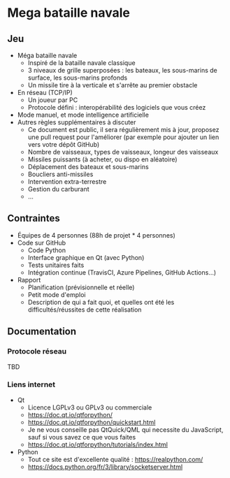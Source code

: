 # Mega bataille navale

## Jeu

* Méga bataille navale
  * Inspiré de la bataille navale classique
  * 3 niveaux de grille superposées : les bateaux, les sous-marins de surface, les sous-marins profonds
  * Un missile tire à la verticale et s'arrête au premier obstacle
* En réseau (TCP/IP)
  * Un joueur par PC
  * Protocole défini : interopérabilité des logiciels que vous créez
* Mode manuel, et mode intelligence artificielle
* Autres règles supplémentaires à discuter
  * Ce document est public, il sera régulièrement mis à jour, proposez une pull request pour l'améliorer (par exemple pour ajouter un lien vers votre dépôt GitHub)
  * Nombre de vaisseaux, types de vaisseaux, longeur des vaisseaux
  * Missiles puissants (à acheter, ou dispo en aléatoire)
  * Déplacement des bateaux et sous-marins
  * Boucliers anti-missiles
  * Intervention extra-terrestre
  * Gestion du carburant
  * …

## Contraintes

* Équipes de 4 personnes (88h de projet * 4 personnes)
* Code sur GitHub
  * Code Python
  * Interface graphique en Qt (avec Python)
  * Tests unitaires faits
  * Intégration continue (TravisCI, Azure Pipelines, GitHub Actions…)
* Rapport
  * Planification (prévisionnelle et réelle)
  * Petit mode d'emploi
  * Description de qui a fait quoi, et quelles ont été les difficultés/réussites de cette réalisation

## Documentation

### Protocole réseau

TBD

### Liens internet

* Qt
  * Licence LGPLv3 ou GPLv3 ou commerciale
  * https://doc.qt.io/qtforpython/
  * https://doc.qt.io/qtforpython/quickstart.html
  * Je ne vous conseille pas QtQuick/QML qui necessite du JavaScript, sauf si vous savez ce que vous faites
  * https://doc.qt.io/qtforpython/tutorials/index.html
* Python
  * Tout ce site est d'excellente qualité : https://realpython.com/
  * https://docs.python.org/fr/3/library/socketserver.html
